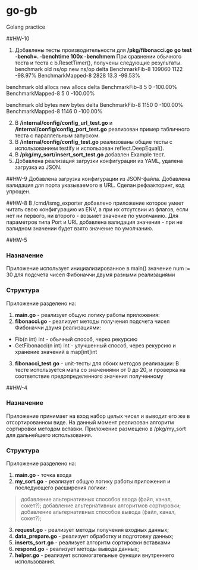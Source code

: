 # go-gb
Golang practice

##HW-10 
1. Добавлены тесты производительности для **/pkg/fibonacci.go**
__go test -bench=. -benchtime 100x -benchmem__
При сравнении обычного теста и теста с b.ResetTimer(), получены следующие результаты.
benchmark             old ns/op     new ns/op     delta
BenchmarkFib-8        109060        1122          -98.97%
BenchmarkMapped-8     2828          13.3          -99.53%

benchmark             old allocs     new allocs     delta
BenchmarkFib-8        5              0              -100.00%
BenchmarkMapped-8     5              0              -100.00%

benchmark             old bytes     new bytes     delta
BenchmarkFib-8        1150          0             -100.00%
BenchmarkMapped-8     1146          0             -100.00%

2. В **/internal/config/config_url_test.go** и **/internal/config/config_port_test.go** реализован пример табличного теста с параллельным запуском.
3. В **/internal/config/config_test.go** реализованы общие тесты с использованием testify и использован reflect.DeepEqual().
4. В **/pkg/my_sort/insert_sort_test.go** добавлен Example тест.
5. Добавлена реализация загрузки конфигурации из YAML, удалена загрузка из JSON.

##HW-9
Добавлена загрузка конфигурации из JSON-файла.
Добавлена валидация для порта указываемого в URL.
Сделан рефаакторинг, код упрощен.

##HW-8
В /cmd/ismg_exporter добавлено приложение которое умеет читать свою конфигурацию из ENV, а при их отсутсвии из флагов, если нет ни первого, ни второго - возьмет значение по умолчанию.
Для параметров типа Port и URL добавлена валидация значения - при не валидном значении будет взято значение по умолчанию.

##HW-5
### Назначение
Приложение использует инициализированное в main() значение num := 30 для подсчета чисел Фибоначчи двумя разными реализациями

### Структура
Приложение разделено на:
1. **main.go** - реализует общую логику работы приложения:
2. **fibonacci.go** - реализует методы получения подсчета чисел Фибоначчи двумя реализациями:
- Fib(n int) int - обычный способ, через рекурсию
- GetFibonacci(n int) int - улучшенный способ, через рекурсию и хранение значений в map[int]int
3. **fibonacci_test.go** - unit-тесты для обоих методов реализации:
В тесте используется мапа со значениями от 0 до 20, и проверка на соответствие предопределенного значения полученному 

##HW-4
### Назначение
Приложение принимает на вход набор целых чисел и выводит его же в отсортированном виде. На данный момент реализован алгоритм сортировки методом вставки.
Приложение размещено в /pkg/my_sort для дальнейшего использования.

### Структура
Приложение разделено на:
1. **main.go** - точка входа 
2. **my_sort.go** - реализует общую логику работы приложения и последующего расширения логики: 
> добавление альтернативных способов ввода (файл, канал, сокет?);
> добавление альтернативных алгоритмов сортировки;
> добавление альтернативных способов вывода (файл, канал, сокет?);

3. **request.go** - реализует методы получения входных данных;
4. **data_prepare.go** - реализует обработку и подготовку данных;
5. **inserts_sort.go** - реализует алгоритм сортировки вставками
6. **respond.go** - реализует методы вывода данных;
7. **helper.go** - реализует вспомогательные функции внутреннего использования.
